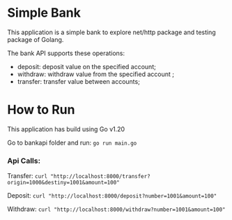 # Simple Bank

This application is a simple bank to explore net/http package and testing package of Golang.

The bank API supports these operations:
- deposit: deposit value on the specified account;
- withdraw: withdraw value from the specified account ;
- transfer: transfer value between accounts;

# How to Run

This application has build using Go v1.20

Go to bankapi folder and run: `go run main.go`

### Api Calls:

Transfer: `curl "http://localhost:8000/transfer?origin=1000&destiny=1001&amount=100"`

Deposit: `curl "http://localhost:8000/deposit?number=1001&amount=100"`

Withdraw: `curl "http://localhost:8000/withdraw?number=1001&amount=100"`